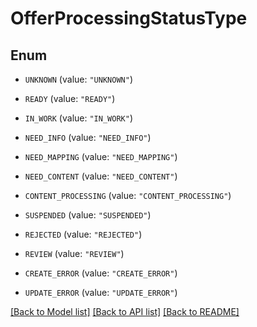 # OfferProcessingStatusType

## Enum


* `UNKNOWN` (value: `"UNKNOWN"`)

* `READY` (value: `"READY"`)

* `IN_WORK` (value: `"IN_WORK"`)

* `NEED_INFO` (value: `"NEED_INFO"`)

* `NEED_MAPPING` (value: `"NEED_MAPPING"`)

* `NEED_CONTENT` (value: `"NEED_CONTENT"`)

* `CONTENT_PROCESSING` (value: `"CONTENT_PROCESSING"`)

* `SUSPENDED` (value: `"SUSPENDED"`)

* `REJECTED` (value: `"REJECTED"`)

* `REVIEW` (value: `"REVIEW"`)

* `CREATE_ERROR` (value: `"CREATE_ERROR"`)

* `UPDATE_ERROR` (value: `"UPDATE_ERROR"`)


[[Back to Model list]](../README.md#documentation-for-models) [[Back to API list]](../README.md#documentation-for-api-endpoints) [[Back to README]](../README.md)


